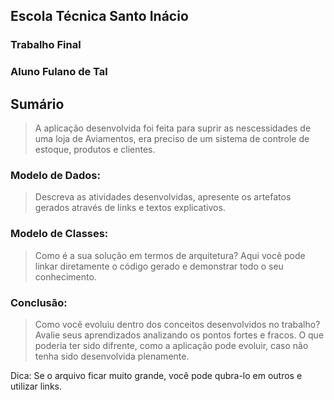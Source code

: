 ## Escola Técnica Santo Inácio
### Trabalho Final
### Aluno Fulano de Tal

## Sumário

> A aplicação desenvolvida foi feita para suprir as nescessidades de uma loja de Aviamentos, era preciso de um sistema de controle de estoque, produtos e clientes.


### Modelo de Dados:

> Descreva as atividades desenvolvidas, apresente os artefatos gerados através de links e textos explicativos.

### Modelo de Classes:

> Como é a sua solução em termos de arquitetura? Aqui você pode linkar diretamente o código gerado e demonstrar todo o seu conhecimento.


### Conclusão:

> Como você evoluiu dentro dos conceitos desenvolvidos no trabalho? Avalie seus aprendizados analizando os pontos fortes e fracos. O que poderia ter sido difrente, como a aplicação pode evoluir, caso não tenha sido desenvolvida plenamente.



Dica: Se o arquivo ficar muito grande, você pode qubra-lo em outros e utilizar links.
